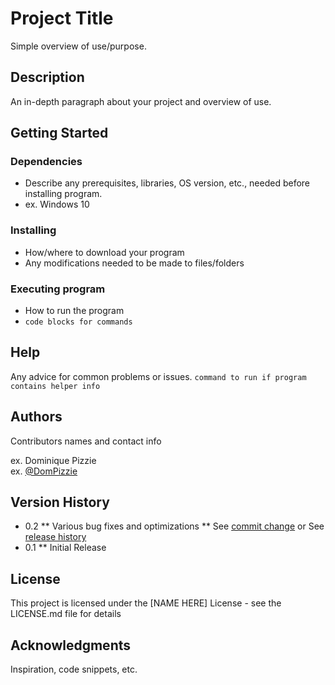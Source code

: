 # Project Title

Simple overview of use/purpose.

## Description

An in-depth paragraph about your project and overview of use.

## Getting Started

### Dependencies

* Describe any prerequisites, libraries, OS version, etc., needed before installing program.
* ex. Windows 10

### Installing

* How/where to download your program
* Any modifications needed to be made to files/folders

### Executing program

* How to run the program
* ```code blocks for commands```

## Help

Any advice for common problems or issues.
```command to run if program contains helper info```

## Authors

Contributors names and contact info

ex. Dominique Pizzie  
ex. [@DomPizzie](https://twitter.com/dompizzie)

## Version History

* 0.2
    ** Various bug fixes and optimizations
    ** See [commit change]() or See [release history]()
* 0.1
    ** Initial Release

## License

This project is licensed under the [NAME HERE] License - see the LICENSE.md file for details

## Acknowledgments

Inspiration, code snippets, etc.